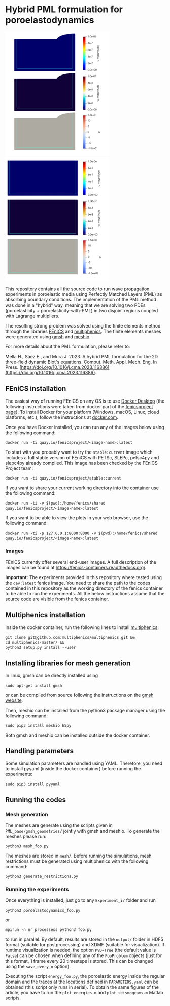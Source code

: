 # Hybrid PML formulation for poroelastodynamics
<img width="327" height="389" src="videos/Experiment_3_HybridPML.gif" alt="color picker" /> <img width="327" height="389" src="videos/Experiment_4_HybridPML.gif" alt="color picker" />

This repository contains all the source code to run wave propagation experiments in poroelastic media using Perfectly Matched Layers (PML) as absorbing boundary conditions. The implementation of the PML method was done in a "hybrid" way, meaning that we are solving two PDEs (poroelasticity + poroelasticity-with-PML) in two disjoint regions coupled with Lagrange multipliers.

The resulting strong problem was solved using the finite elements method through the libraries [FEniCS](https://fenicsproject.org/) and [multiphenics](https://github.com/multiphenics/multiphenics). The finite elements meshes were generated using [gmsh](https://www.gmsh.info/) and [meshio](https://github.com/nschloe/meshio).

For more details about the PML formulation, please refer to:

Mella H., Sáez E., and Mura J. 2023. A hybrid PML formulation for the 2D three-field dynamic Biot's equations. Comput. Meth. Appl. Mech. Eng. In Press. [https://doi.org/10.1016/j.cma.2023.116386](https://doi.org/10.1016/j.cma.2023.116386).


## FEniCS installation
The easiest way of running FEniCS on any OS is to use [Docker Desktop](https://hub.docker.com/?overlay=onboarding) (the following instructions were taken from docker part of the [fenicsproject page](https://bitbucket.org/fenics-project/docker/src/master/)). To install Docker for your platform (Windows, macOS, Linux, cloud platforms, etc.), follow the instructions at [docker.com](https://docs.docker.com/engine/getstarted/step_one/).

Once you have Docker installed, you can run any of the images below using the following command:

    docker run -ti quay.io/fenicsproject/<image-name>:latest

To start with you probably want to try the `stable:current` image which includes a full stable version of FEniCS with PETSc, SLEPc, petsc4py and slepc4py already compiled. This image has been checked by the FEniCS Project team:

    docker run -ti quay.io/fenicsproject/stable:current

If you want to share your current working directory into the container use the following command:

    docker run -ti -v $(pwd):/home/fenics/shared quay.io/fenicsproject/<image-name>:latest
    
If you want to be able to view the plots in your web browser, use the following command:

    docker run -ti -p 127.0.0.1:8000:8000 -v $(pwd):/home/fenics/shared quay.io/fenicsproject/<image-name>:latest

### Images

FEniCS currently offer several end-user images. A full description of the images can be found at https://fenics-containers.readthedocs.org/.

**Important:** The experiments provided in this repository where tested using the `dev:latest` fenics image. You need to share the path to the codes contained in this repository as the working directory of the fenics container to be able to run the experiments. All the below instructions assume that the source code are visible from the fenics container.

## Multiphenics installation
Inside the docker container, run the following lines to install [multiphenics](https://github.com/multiphenics/multiphenics):

    git clone git@github.com:multiphenics/multiphenics.git &&
    cd multiphenics-master/ &&
    python3 setup.py install --user

## Installing libraries for mesh generation
In linux, gmsh can be directly installed using
    
    sudo apt-get install gmsh

or can be compiled from source following the instructions on the [gmsh website](https://www.gmsh.info/).

Then, meshio can be installed from the python3 package manager using the following command:

    sudo pip3 install meshio h5py

Both gmsh and meshio can be installed outside the docker container.

## Handling parameters
Some simulation parameters are handled using YAML. Therefore, you need to install pyyaml (inside the docker container) before running the experiments:

    sudo pip3 install pyyaml

## Running the codes
### Mesh generation
The meshes are generate using the scripts given in ```PML_base/gmsh_geometries/``` jointly with gmsh and meshio. To generate the meshes please run:

    python3 mesh_foo.py

The meshes are stored in ```mesh/```. Before running the simulations, mesh restrictions must be generated using multiphenics with the following command:

    python3 generate_restrictions.py

### Running the experiments
Once everything is installed, just go to any `Experiment_i/` folder and run
    
    python3 poroelastodynamics_foo.py    

or

    mpirun -n nr_processess python3 foo.py    

to run in parallel. By default, results are stored in the ```output/``` folder in HDF5 format (suitable for postprocessing) and XDMF (suitable for visualization). If runtime visualization is needed, the option ```PVD=True``` (the default value is ```False```) can be chosen when defining any of the ```FooProblem``` objects (just for this format, 1 frame every 20 timesteps is stored. This can be changed using the ```save_every_n``` option).

Executing the script ```energy_foo.py```, the poroelastic energy inside the regular domain and the traces at the locations defined in ```PARAMETERS.yaml``` can be obtained (this script only runs in serial). To obtain the same figures of the article, you have to run the ```plot_energies.m``` and ```plot_seismograms.m``` Matlab scripts.
